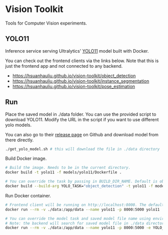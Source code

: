 # Vision Toolkit

Tools for Computer Vision experiments.

## YOLO11

Inference service serving Ultralytics' [YOLO11](https://docs.ultralytics.com/models/yolo11/) model built with Docker.

You can check out the frontend clients via the links below. Note that this is just the frontend app and not connected to any backend.

- https://hsuanhauliu.github.io/vision-toolkit/object_detection
- https://hsuanhauliu.github.io/vision-toolkit/instance_segmentation
- https://hsuanhauliu.github.io/vision-toolkit/pose_estimation

## Run

Place the saved model in ./data folder. You can use the provided script to download YOLO11. Modify the URL in the script if you want to use different yolo models.

You can also go to their [release page](https://github.com/ultralytics/assets/releases) on Github and download model from there directly.

```bash
./get_yolo_model.sh # this will download the file in ./data directory
```

Build Docker image.

```bash
# Build the image. Needs to be in the current directory.
docker build -t yolo11 -f models/yolo11/Dockerfile .

# You can override the task by passing in BUILD_DIR_NAME. Default is object detection.
docker build --build-arg YOLO_TASK="object_detection" -t yolo11 -f models/yolo11/Dockerfile .
```

Run Docker container.

```bash
# Frontend client will be running on http://localhost:8000. The default will build object detection docker image.
docker run --rm -v ./data:/app/data --name yolo11 -p 8000:5000 yolo11

# You can override the model task and saved model file name using environment variable like so:
# Note: the backend will search for saved model file in ./data directory. Default model name is yolo_model.pt
docker run --rm -v ./data:/app/data --name yolo11 -p 8000:5000 -e YOLO_TASK=object_detect -e SAVED_MODEL=yolo_model.pt yolo11
```
